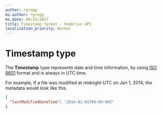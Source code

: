 ```yaml
---
author: rgregg
ms.author: rgregg
ms.date: 09/10/2017
title: Timestamp format - OneDrive API
localization_priority: Normal
---
```

# Timestamp type

The **Timestamp** type represents date and time information, by using [ISO 8601](http://en.wikipedia.org/wiki/ISO_8601) format and is always in UTC time.

For example, if a file was modified at midnight UTC on Jan 1, 2014, the metadata would look like this.

<!-- {"blockType": "ignored"} -->

```json
{
  "lastModifiedDateTime": "2014-01-01T00:00:00Z"
}
```

<!-- {
  "type": "#page.annotation",
  "description": "Timestamps in OneDrive as in ISO 8601 format.",
  "keywords": "timestamp,iso8601",
  "section": "documentation"
} -->
